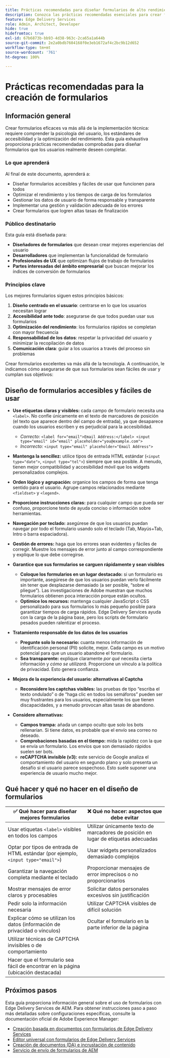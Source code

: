 ```yaml
---
title: Prácticas recomendadas para diseñar formularios de alto rendimiento
description: Conozca las prácticas recomendadas esenciales para crear formularios fáciles de usar, accesibles y de alto rendimiento con AEM Forms. Mejore la calidad de los datos, la experiencia del usuario y las tasas de éxito de envío.
feature: Edge Delivery Services
role: Admin, Architect, Developer
hide: true
hidefromtoc: true
exl-id: 67b6873b-bb93-4d38-963c-2ca65a1a644b
source-git-commit: 2e2a0bdb7604168f0e3eb1672af4c2bc9b12d652
workflow-type: tm+mt
source-wordcount: '761'
ht-degree: 100%

---
```


# Prácticas recomendadas para la creación de formularios

## Información general

Crear formularios eficaces va más allá de la implementación técnica: requiere comprender la psicología del usuario, los estándares de accesibilidad y la optimización del rendimiento. Esta guía exhaustiva proporciona prácticas recomendadas comprobadas para diseñar formularios que los usuarios realmente deseen completar.

### Lo que aprenderá

Al final de este documento, aprenderá a:

- Diseñar formularios accesibles y fáciles de usar que funcionen para todos
- Optimizar el rendimiento y los tiempos de carga de los formularios
- Gestionar los datos de usuario de forma responsable y transparente
- Implementar una gestión y validación adecuada de los errores
- Crear formularios que logren altas tasas de finalización

### Público destinatario

Esta guía está diseñada para:

- **Diseñadores de formularios** que desean crear mejores experiencias del usuario
- **Desarrolladores** que implementan la funcionalidad de formulario
- **Profesionales de UX** que optimizan flujos de trabajo de formularios
- **Partes interesadas del ámbito empresarial** que buscan mejorar los índices de conversión de formularios

### Principios clave

Los mejores formularios siguen estos principios básicos:

1. **Diseño centrado en el usuario**: centrarse en lo que los usuarios necesitan lograr
2. **Accesibilidad ante todo**: asegurarse de que todos puedan usar sus formularios
3. **Optimización del rendimiento**: los formularios rápidos se completan con mayor frecuencia
4. **Responsabilidad de los datos**: respetar la privacidad del usuario y minimizar la recopilación de datos
5. **Comunicación clara**: guiar a los usuarios a través del proceso sin problemas

Crear formularios excelentes va más allá de la tecnología. A continuación, le indicamos cómo asegurarse de que sus formularios sean fáciles de usar y cumplan sus objetivos:

## Diseño de formularios accesibles y fáciles de usar

- **Use etiquetas claras y visibles:** cada campo de formulario necesita una `<label>`. No confíe únicamente en el texto de marcadores de posición (el texto que aparece dentro del campo de entrada), ya que desaparece cuando los usuarios escriben y es perjudicial para la accesibilidad.
   - *Correcto:* `<label for="email">Email Address:</label> <input type="email" id="email" placeholder="you@example.com">`
   - *Incorrecto:* `<input type="email" placeholder="Email Address">`
- **Mantenga la sencillez:** utilice tipos de entrada HTML estándar (`<input type="date">`, `<input type="tel">`) siempre que sea posible. A menudo, tienen mejor compatibilidad y accesibilidad móvil que los widgets personalizados complejos.
- **Orden lógico y agrupación:** organice los campos de forma que tenga sentido para el usuario. Agrupe campos relacionados mediante `<fieldset>` y `<legend>`.
- **Proporcione instrucciones claras:** para cualquier campo que pueda ser confuso, proporcione texto de ayuda conciso o información sobre herramientas.
- **Navegación por teclado:** asegúrese de que los usuarios puedan navegar por todo el formulario usando solo el teclado (Tab, Mayús+Tab, Intro o barra espaciadora).
- **Gestión de errores:** haga que los errores sean evidentes y fáciles de corregir. Muestre los mensajes de error junto al campo correspondiente y explique lo que debe corregirse.

- **Garantice que sus formularios se carguen rápidamente y sean visibles**

   - **Coloque los formularios en un lugar destacado:** si un formulario es importante, asegúrese de que los usuarios puedan verlo fácilmente sin tener que desplazarse demasiado (a ser posible, “sobre el pliegue”). Las investigaciones de Adobe muestran que muchos formularios obtienen poca interacción porque están ocultos.
   - **Optimice los recursos:** mantenga cualquier JavaScript o CSS personalizado para sus formularios lo más pequeño posible para garantizar tiempos de carga rápidos. Edge Delivery Services ayuda con la carga de la página base, pero los scripts de formulario pesados pueden ralentizar el proceso.

- **Tratamiento responsable de los datos de los usuarios**
   - **Pregunte solo lo necesario:** cuanta menos información de identificación personal (PII) solicite, mejor. Cada campo es un motivo potencial para que un usuario abandone el formulario.
   - **Sea transparente:** explique claramente *por qué* necesita cierta información y *cómo se utilizará*. Proporcione un vínculo a la política de privacidad. Esto genera confianza.

- **Mejora de la experiencia del usuario: alternativas al Captcha**

   - **Reconsidere los captchas visibles:** las pruebas de tipo “escriba el texto ondulado” o de “haga clic en todos los semáforos” pueden ser muy frustrantes para los usuarios, especialmente los que tienen discapacidades, y a menudo provocan altas tasas de abandono.

- **Considere alternativas:**
   - **Campos trampa:** añada un campo oculto que solo los bots rellenarían. Si tiene datos, es probable que el envío sea correo no deseado.
   - **Comprobaciones basadas en el tiempo:** mida la rapidez con la que se envía un formulario. Los envíos que son demasiado rápidos suelen ser bots.
   - **reCAPTCHA invisible (v3):** este servicio de Google analiza el comportamiento del usuario en segundo plano y solo presenta un desafío si el usuario parece sospechoso. Esto suele suponer una experiencia de usuario mucho mejor.

## Qué hacer y qué no hacer en el diseño de formularios

| ✅ Qué hacer para diseñar mejores formularios | ❌ Qué no hacer: aspectos que debe evitar |
|----------------------------------------------------------------------|------------------------------------------------------------------|
| Usar etiquetas `<label>` visibles en todos los campos | Utilizar únicamente texto de marcadores de posición en lugar de etiquetas adecuadas |
| Optar por tipos de entrada de HTML estándar (por ejemplo, `<input type="email">`) | Usar widgets personalizados demasiado complejos |
| Garantizar la navegación completa mediante el teclado | Proporcionar mensajes de error imprecisos o no proporcionarlos |
| Mostrar mensajes de error claros y procesables | Solicitar datos personales excesivos sin justificación |
| Pedir solo la información necesaria | Utilizar CAPTCHA visibles de difícil solución |
| Explicar cómo se utilizan los datos (información de privacidad o vínculos) | Ocultar el formulario en la parte inferior de la página |
| Utilizar técnicas de CAPTCHA invisibles o de comportamiento |                                                                  |
| Hacer que el formulario sea fácil de encontrar en la página (ubicación destacada) |                                                                  |


## Próximos pasos

Esta guía proporciona información general sobre el uso de formularios con Edge Delivery Services de AEM. Para obtener instrucciones paso a paso más detalladas sobre configuraciones específicas, consulte la documentación oficial de Adobe Experience Manager:

- [Creación basada en documentos con formularios de Edge Delivery Services](/help/edge/docs/forms/tutorial.md)
- [Editor universal con formularios de Edge Delivery Services](/help/edge/docs/forms/universal-editor/overview-universal-editor-for-edge-delivery-services-for-forms.md)
- [Creación de documentos (DA) e incrustación de contenido](https://www.aem.live/developer/da-tutorial)
- [Servicio de envío de formularios de AEM](/help/edge/docs/forms/configure-submission-action-for-eds-forms.md)
